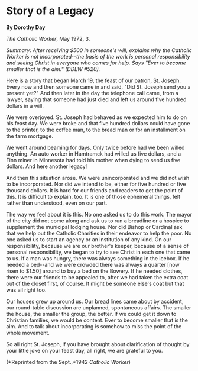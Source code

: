 Story of a Legacy
=================

**By Dorothy Day**

*The Catholic Worker*, May 1972, 3.

*Summary: After receiving \$500 in someone's will, explains why the
Catholic Worker is not incorporated--the basis of the work is personal
responsibility and seeing Christ in everyone who comes for help. Says
"Ever to become smaller that is the aim." (DDLW \#520).*

Here is a story that began March 19, the feast of our patron, St.
Joseph. Every now and then someone came in and said, "Did St. Joseph
send you a present yet?" And then later in the day the telephone call
came, from a lawyer, saying that someone had just died and left us
around five hundred dollars in a will.

We were overjoyed. St. Joseph had behaved as we expected him to do on
his feast day. We were broke and that five hundred dollars could have
gone to the printer, to the coffee man, to the bread man or for an
installment on the farm mortgage.

We went around beaming for days. Only twice before had we been willed
anything. An auto worker in Hamtramck had willed us five dollars, and a
Finn miner in Minnesota had told his mother when dying to send us five
dollars. And here another legacy!

And then this situation arose. We were unincorporated and we did not
wish to be incorporated. Nor did we intend to be, either for five
hundred or five thousand dollars. It is hard for our friends and readers
to get the point of this. It is difficult to explain, too. It is one of
those ephemeral things, felt rather than understood, even on our part.

The way we feel about it is this. No one asked us to do this work. The
mayor of the city did not come along and ask us to run a breadline or a
hospice to supplement the municipal lodging house. Nor did Bishop or
Cardinal ask that we help out the Catholic Charities in their endeavor
to help the poor. No one asked us to start an agency or an institution
of any kind. On our responsibility, because we are our brother's keeper,
because of a sense of personal responsibility, we began to try to see
Christ in each one that came to us. If a man was hungry, there was
always something in the icebox. If he needed a bed--and we were crowded
there was always a quarter [now risen to \$1.50] around to buy a bed on
the Bowery. If he needed clothes, there were our friends to be appealed
to, after we had taken the extra coat out of the closet first, of
course. It might be someone else's coat but that was all right too.

Our houses grew up around us. Our bread lines came about by accident,
our round-table discussion are unplanned, spontaneous affairs. The
smaller the house, the smaller the group, the better. If we could get it
down to Christian families, we would be content. Ever to become smaller
that is the aim. And to talk about incorporating is somehow to miss the
point of the whole movement.

So all right St. Joseph, if you have brought about clarification of
thought by your little joke on your feast day, all right, we are
grateful to you.

(*Reprinted from the Sept.,*1942 *Catholic Worker*)
